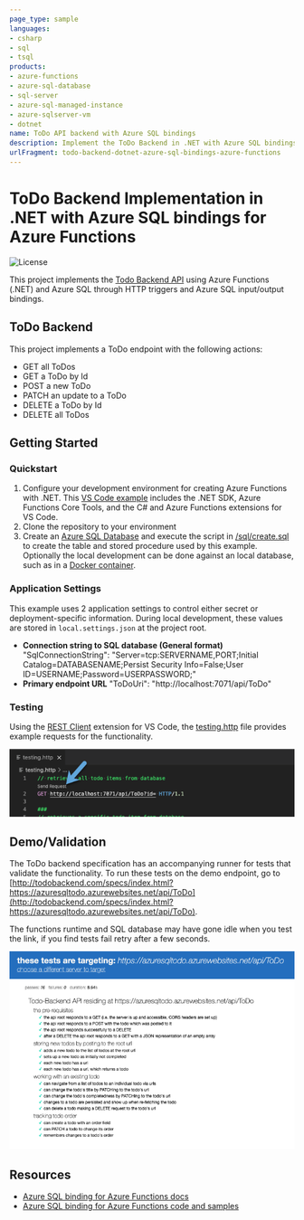 ```yaml
---
page_type: sample
languages:
- csharp
- sql
- tsql
products:
- azure-functions
- azure-sql-database
- sql-server
- azure-sql-managed-instance
- azure-sqlserver-vm
- dotnet
name: ToDo API backend with Azure SQL bindings
description: Implement the ToDo Backend in .NET with Azure SQL bindings for Azure Functions
urlFragment: todo-backend-dotnet-azure-sql-bindings-azure-functions
---
```


# ToDo Backend Implementation in .NET with Azure SQL bindings for Azure Functions

![License](https://img.shields.io/badge/license-MIT-green.svg)

This project implements the [Todo Backend API](http://www.todobackend.com/index.html) using Azure Functions (.NET) and Azure SQL through HTTP triggers and Azure SQL input/output bindings.

## ToDo Backend

This project implements a ToDo endpoint with the following actions:

* GET all ToDos
* GET a ToDo by Id
* POST a new ToDo
* PATCH an update to a ToDo
* DELETE a ToDo by Id
* DELETE all ToDos


## Getting Started

### Quickstart

1. Configure your development environment for creating Azure Functions with .NET. This [VS Code example](https://docs.microsoft.com/azure/azure-functions/create-first-function-vs-code-csharp?tabs=in-process#configure-your-environment) includes the .NET SDK, Azure Functions Core Tools, and the C# and Azure Functions extensions for VS Code.
2. Clone the repository to your environment
3. Create an [Azure SQL Database](https://docs.microsoft.com/azure/azure-sql/database/single-database-create-quickstart) and execute the script in [/sql/create.sql](/sql/create.sql) to create the table and stored procedure used by this example. Optionally the local development can be done against an local database, such as in a [Docker container](https://docs.microsoft.com/sql/linux/sql-server-linux-docker-container-deployment).


### Application Settings

This example uses 2 application settings to control either secret or deployment-specific information.  During local development, these values are stored in `local.settings.json` at the project root.

* **Connection string to SQL database (General format)** "SqlConnectionString": "Server=tcp:SERVERNAME,PORT;Initial Catalog=DATABASENAME;Persist Security Info=False;User ID=USERNAME;Password=USERPASSWORD;"
* **Primary endpoint URL** "ToDoUri": "http://localhost:7071/api/ToDo"


### Testing
Using the [REST Client](https://marketplace.visualstudio.com/items?itemName=humao.rest-client) extension for VS Code, the [testing.http](testing.http) file provides example requests for the functionality.


![Testing in VS Code](./images/testing.png)

## Demo/Validation

The ToDo backend specification has an accompanying runner for tests that validate the functionality.  To run these tests on the demo endpoint, go to [http://todobackend.com/specs/index.html?https://azuresqltodo.azurewebsites.net/api/ToDo](http://todobackend.com/specs/index.html?https://azuresqltodo.azurewebsites.net/api/ToDo).

The functions runtime and SQL database may have gone idle when you test the link, if you find tests fail retry after a few seconds.

![Validation](./images/validation.png)

## Resources


- [Azure SQL binding for Azure Functions docs](https://docs.microsoft.com/azure/azure-functions/functions-bindings-azure-sql)
- [Azure SQL binding for Azure Functions code and samples](https://github.com/Azure/azure-functions-sql-extension)

